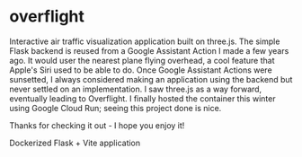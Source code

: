 # overflight

Interactive air traffic visualization application built on three.js.
The simple Flask backend is reused from a Google Assistant Action I made a few years ago.
It would user the nearest plane flying overhead, a cool feature that Apple's Siri used to be able to do. 
Once Google Assistant Actions were sunsetted, I always considered making an application using the backend
but never settled on an implementation. I saw three.js as a way forward, eventually leading to Overflight.
I finally hosted the container this winter using Google Cloud Run; seeing this project done is nice.

Thanks for checking it out - I hope you enjoy it!

 Dockerized Flask + Vite application
